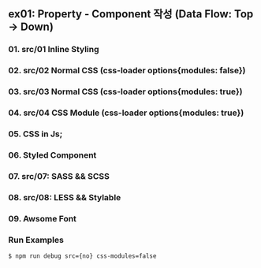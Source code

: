 ## ex01: Property - Component 작성 (Data Flow: Top -> Down)

### 01. src/01 Inline Styling
### 02. src/02 Normal CSS (css-loader options{modules: false})
### 03. src/03 Normal CSS (css-loader options{modules: true})
### 04. src/04 CSS Module (css-loader options{modules: true})
### 05. CSS in Js;
### 06. Styled Component
### 07. src/07: SASS && SCSS
### 08. src/08: LESS && Stylable
### 09. Awsome Font

### Run Examples
```bash
$ npm run debug src={no} css-modules=false
```